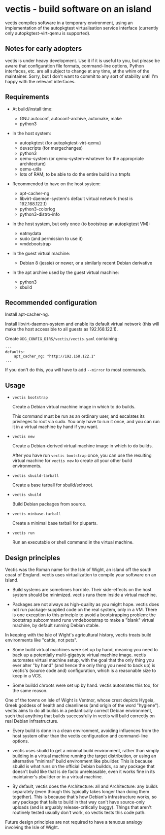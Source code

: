 vectis - build software on an island
====================================

vectis compiles software in a temporary environment, using an
implementation of the autopkgtest virtualisation service interface
(currently only autopkgtest-virt-qemu is supported).

Notes for early adopters
------------------------

vectis is under heavy development. Use it if it is useful to you, but
please be aware that configuration file formats, command-line options,
Python interfaces, etc. are all subject to change at any time, at the
whim of the maintainer. Sorry, but I don't want to commit to any sort
of stability until I'm happy with the relevant interfaces.

Requirements
------------

* At build/install time:
  - GNU autoconf, autoconf-archive, automake, make
  - python3

* In the host system:
  - autopkgtest (for autopkgtest-virt-qemu)
  - devscripts (for mergechanges)
  - python3
  - qemu-system (or qemu-system-whatever for the appropriate architecture)
  - qemu-utils
  - lots of RAM, to be able to do the entire build in a tmpfs

* Recommended to have on the host system:
  - apt-cacher-ng
  - libvirt-daemon-system's default virtual network (host is 192.168.122.1)
  - python3-colorlog
  - python3-distro-info

* In the host system, but only once (to bootstrap an autopkgtest VM):
  - eatmydata
  - sudo (and permission to use it)
  - vmdebootstrap

* In the guest virtual machine:
  - Debian 8 (jessie) or newer, or a similarly recent Debian derivative

* In the apt archive used by the guest virtual machine:
  - python3
  - sbuild

Recommended configuration
-------------------------

Install apt-cacher-ng.

Install libvirt-daemon-system and enable its default virtual network (this
will make the host accessible to all guests as 192.168.122.1).

Create `XDG_CONFIG_DIRS/vectis/vectis.yaml` containing:

```
---
defaults:
    apt_cacher_ng: "http://192.168.122.1"
...
```

If you don't do this, you will have to add `--mirror` to most commands.

Usage
-----

- `vectis bootstrap`

    Create a Debian virtual machine image in which to do builds.

    This command must be run as an ordinary user, and escalates its
    privileges to root via sudo. You only have to run it once, and
    you can run it in a virtual machine by hand if you want.

- `vectis new`

    Create a Debian-derived virtual machine image in which to do builds.

    After you have run `vectis bootstrap` once, you can use the resulting
    virtual machine for `vectis new` to create all your other build
    environments.

- `vectis sbuild-tarball`

    Create a base tarball for sbuild/schroot.

- `vectis sbuild`

    Build Debian packages from source.

- `vectis minbase-tarball`

    Create a minimal base tarball for piuparts.

- `vectis run`

    Run an executable or shell command in the virtual machine.

Design principles
-----------------

Vectis was the Roman name for the Isle of Wight, an island off the south
coast of England. vectis uses virtualization to compile your software
on an island.

* Build systems are sometimes horrible. Their side-effects on the host system
  should be minimized. vectis runs them inside a virtual machine.

* Packages are not always as high-quality as you might hope. vectis does
  not run package-supplied code on the real system, only in a VM. There
  is one exception to this principle to avoid a bootstrapping problem:
  the bootstrap subcommand runs vmdebootstrap to make a "blank" virtual
  machine, by default running Debian stable.

In keeping with the Isle of Wight's agricultural history, vectis
treats build environments like "cattle, not pets".

* Some build virtual machines were set up by hand, meaning you need to back
  up a potentially multi-gigabyte virtual machine image. vectis
  automates virtual machine setup, with the goal that the only thing you
  ever alter "by hand" (and hence the only thing you need to back up)
  is vectis's (source code and) configuration, which is a reasonable
  size to keep in a VCS.

* Some buildd chroots were set up by hand. vectis automates this too,
  for the same reason.

One of the towns on Isle of Wight is Ventnor, whose crest depicts Hygeia,
Greek goddess of health and cleanliness (and origin of the word "hygiene").
vectis aims to do all builds in a pedantically correct Debian environment,
such that anything that builds successfully in vectis will build correctly
on real Debian infrastructure.

* Every build is done in a clean environment, avoiding influences from
  the host system other than the vectis configuration and command-line
  options.

* vectis uses sbuild to get a minimal build environment, rather than
  simply building in a virtual machine running the target distribution,
  or using an alternative "minimal" build environment like pbuilder.
  This is because sbuild is what runs on the official Debian buildds,
  so any package that doesn't build like that is de facto unreleasable,
  even it works fine in its maintainer's pbuilder or in a virtual machine.

* By default, vectis does the Architecture: all and Architecture: any
  builds separately (even though this typically takes longer than doing
  them together). This is because that's how Debian's infrastructure
  works, so any package that fails to build in that way can't have
  source-only uploads (and is arguably release-critically buggy). Things
  that aren't routinely tested usually don't work, so vectis tests this
  code path.

Future design principles are not required to have a tenuous analogy
involving the Isle of Wight.

<!-- vim:set sw=4 sts=4 et: -->
